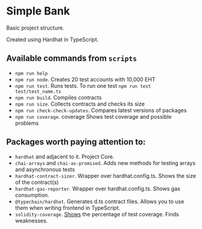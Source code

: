 # Simple Bank

Basic project structure.

Created using Hardhat in TypeScript.

## Available commands from `scripts`

- `npm run help`
- `npm run node`. Creates 20 test accounts with 10,000 EHT
- `npm run test`. Runs tests. To run one test `npm run test test/test_name.ts`
- `npm run build`. Compiles contracts
- `npm run size`. Collects contracts and checks its size
- `npm run check-check-updates`. Compares latest versions of packages
- `npm run coverage`. coverage Shows test coverage and possible problems

## Packages worth paying attention to:

- `hardhat` and adjacent to it. Project Core.
- `chai-arrays` and `chai-as-promised`. Adds new methods for testing arrays and asynchronous tests
- `hardhat-contract-sizer`. Wrapper over hardhat.config.ts. Shows the size of the contract(s)
- `hardhat-gas-reporter`. Wrapper over hardhat.config.ts. Shows gas consumption.
- `@typechain/hardhat`. Generates d.ts contract files. Allows you to use them when writing frontend in TypeScript.
- `solidity-coverage`. [Shows](https://blog.colony.io/code-coverage-for-solidity-eecfa88668c2/) the percentage of test coverage. Finds weaknesses.
